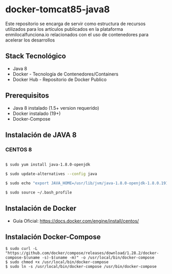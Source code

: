 # docker-tomcat85-java8

Este repositorio se encarga de servir como estructura de recursos utilizados para los artículos publicados en la plataforma enmilocalfunciona.io relacionados con el uso de contenedores para acelerar los desarrollos

## Stack Tecnológico

- Java 8
- Docker - Tecnología de Contenedores/Containers
- Docker Hub - Repositorio de Docker Publico

## Prerequisitos

- Java 8 instalado (1.5+ version requerido)
- Docker instalado (19+)
- Docker-Compose

## Instalación de JAVA 8

### CENTOS 8

```bash

$ sudo yum install java-1.8.0-openjdk

$ sudo update-alternatives --config java

$ sudo echo "export JAVA_HOME=/usr/lib/jvm/java-1.8.0-openjdk-1.8.0.191.b12-1.el7_6.x86_64/jre/bin/java" >> ~/.bash_profile

$ sudo source ~/.bash_profile

```

## Instalación de Docker

- Guía Oficial: https://docs.docker.com/engine/install/centos/

## Instalación Docker-Compose

```
$ sudo curl -L "https://github.com/docker/compose/releases/download/1.28.2/docker-compose-$(uname -s)-$(uname -m)" -o /usr/local/bin/docker-compose
$ sudo chmod +x /usr/local/bin/docker-compose
$ sudo ln -s /usr/local/bin/docker-compose /usr/bin/docker-compose

```





